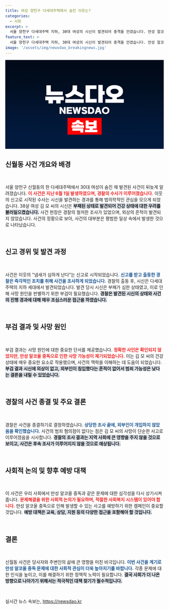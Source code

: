 ```yaml
---
title: 여성 양천구 다세대주택에서 숨진 이유는?
categories:
  - 사회
excerpt: >
  서울 양천구 다세대주택 지하, 30대 여성의 시신이 발견되어 충격을 안겼습니다. 만성 알코올 중독이 의심되는 가운데, 경찰의 조사 결과 범죄 혐의점은 없는 것으로 확인됐습니다.
feature_text: >
  서울 양천구 다세대주택 지하, 30대 여성의 시신이 발견되어 충격을 안겼습니다. 만성 알코올 중독이 의심되는 가운데, 경찰의 조사 결과 범죄 혐의점은 없는 것으로 확인됐습니다.
image: '/assets/img/newsdao_breakingnews.jpg'
---
```


<p><img src="/assets/img/newsdao_breakingnews.jpg" alt="implanttips 속보" /></p>

<h2 data-ke-size="size26">신월동 사건 개요와 배경</h2>

<p data-ke-size="size16">&nbsp;</p>

<p data-ke-size="size16">서울 양천구 신월동의 한 다세대주택에서 30대 여성이 숨진 채 발견된 사건이 뒤늦게 알려졌습니다. <b><span style="color: #ee2323;">이 사건은 지난 6월 1일 발생하였으며, 경찰의 수사가 이루어졌습니다.</span></b> 이웃의 신고로 시작된 수사는 시신을 발견하는 경과를 통해 법의학적인 관심을 모으게 되었습니다. 38살 여성 김 모 씨의 시신은 <b><span style="background-color: #21538527;">부패된 상태로 발견되어 건강 상태에 대한 우려를 불러일으켰습니다.</span></b> 사건 현장은 경찰의 철저한 조사가 있었으며, 외상의 흔적이 발견되지 않았습니다. 사건의 정황으로 보아, 사건의 대부분은 평범한 일상 속에서 발생한 것으로 나타났습니다.</p>

<p data-ke-size="size16">&nbsp;</p>

<h2 data-ke-size="size26">신고 경위 및 발견 과정</h2>

<p data-ke-size="size16">&nbsp;</p>

<p data-ke-size="size16">사건은 이웃의 "냄새가 심하게 난다"는 신고로 시작되었습니다. <b><span style="color: #1a5490;">신고를 받고 출동한 경찰은 즉각적인 조치를 취해 사건을 조사하게 되었습니다.</span></b> 경찰의 출동 후, 시신은 다세대주택의 지하 세대에서 발견되었습니다. 발견 당시 시신은 부패가 심한 상태였고, 이로 인해 사망 원인을 판별하기 위한 부검이 필요했습니다. <b><span style="background-color: #21538527;">경찰은 발견된 시신의 상태와 사건의 진행 경과에 대해 매우 조심스러운 접근을 하였습니다.</span></b></p>

<p data-ke-size="size16">&nbsp;</p>

<h2 data-ke-size="size26">부검 결과 및 사망 원인</h2>

<p data-ke-size="size16">&nbsp;</p>

<p data-ke-size="size16">부검 결과는 사망 원인에 대한 중요한 단서를 제공했습니다. <b><span style="color: #ee2323;">정확한 사인은 확인되지 않았지만, 만성 알코올 중독으로 인한 사망 가능성이 제기되었습니다.</span></b> 이는 김 모 씨의 건강 상태에 매우 중요한 요소로 작용했으며, 사건의 맥락을 이해하는 데 도움이 되었습니다. <b><span style="background-color: #21538527;">부검 결과 시신에 외상이 없고, 외부인이 침입했다는 흔적이 없어서 범죄 가능성은 낮다는 결론을 내릴 수 있었습니다.</span></b></p>

<p data-ke-size="size16">&nbsp;</p>

<h2 data-ke-size="size26">경찰의 사건 종결 및 주요 결론</h2>

<p data-ke-size="size16">&nbsp;</p>

<p data-ke-size="size16">경찰은 사건을 종결하기로 결정하였습니다. <b><span style="color: #1a5490;">상당한 조사 끝에, 외부인이 개입하지 않았음을 확인했습니다.</span></b> 사건의 범죄 혐의점이 없다는 점은 김 모 씨의 사망이 단순한 사고로 이루어졌음을 시사합니다. <b><span style="background-color: #21538527;">경찰의 조사 결과는 지역 사회에 큰 영향을 주지 않을 것으로 보이고, 사건은 후속 조사가 이루어지지 않을 것으로 예상됩니다.</span></b></p>

<p data-ke-size="size16">&nbsp;</p>

<h2 data-ke-size="size26">사회적 논의 및 향후 예방 대책</h2>

<p data-ke-size="size16">&nbsp;</p>

<p data-ke-size="size16">이 사건은 우리 사회에서 만성 알코올 중독과 같은 문제에 대한 심각성을 다시 상기시켜 줍니다. <b><span style="color: #ee2323;">문제해결을 위한 사회적 논의가 필요하며, 적절한 사회복지 시스템이 있어야 합니다.</span></b> 만성 알코올 중독으로 인해 발생할 수 있는 사고를 예방하기 위한 캠페인이 중요할 것입니다. <b><span style="background-color: #21538527;">예방 대책은 교육, 상담, 지원 등의 다양한 접근을 포함해야 할 것입니다.</span></b></p>

<p data-ke-size="size16">&nbsp;</p>

<h2 data-ke-size="size26">결론</h2>

<p data-ke-size="size16">&nbsp;</p>

<p data-ke-size="size16">신월동 사건은 당사자와 주변인의 삶에 큰 영향을 미친 비극입니다. <b><span style="color: #1a5490;">이번 사건을 계기로 만성 알코올 중독 문제에 대한 사회적 관심이 더욱 높아지기를 바랍니다.</span></b> 각종 문제에 대한 인식을 높이고, 이를 해결하기 위한 정책적 노력이 필요합니다. <b><span style="background-color: #21538527;">결국 사회가 더 나은 방향으로 나아가기 위해서는 적극적인 대책 찾기가 필수적입니다.</span></b></p>

<p data-ke-size="size16">&nbsp;</p>
실시간 뉴스 속보는, <a href="https://newsdao.kr" rel="dofollow">https://newsdao.kr</a>


